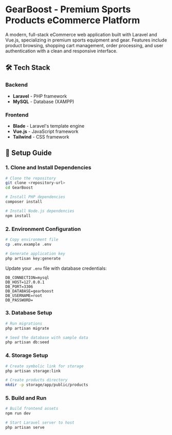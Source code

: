 # GearBoost - Premium Sports Products eCommerce Platform

A modern, full-stack eCommerce web application built with Laravel and Vue.js, specializing in premium sports equipment and gear. Features include product browsing, shopping cart management, order processing, and user authentication with a clean and responsive interface.

## 🛠️ Tech Stack

### Backend
- **Laravel** - PHP framework
- **MySQL** - Database (XAMPP)

### Frontend
- **Blade** - Laravel's template engine
- **Vue.js** - JavaScript framework
- **Tailwind** - CSS framework

## 🚀 Setup Guide

### 1. Clone and Install Dependencies

```bash
# Clone the repository
git clone <repository-url>
cd GearBoost

# Install PHP dependencies
composer install

# Install Node.js dependencies
npm install
```

### 2. Environment Configuration

```bash
# Copy environment file
cp .env.example .env

# Generate application key
php artisan key:generate
```

Update your `.env` file with database credentials:

```env
DB_CONNECTION=mysql
DB_HOST=127.0.0.1
DB_PORT=3306
DB_DATABASE=gearboost
DB_USERNAME=root
DB_PASSWORD=
```

### 3. Database Setup

```bash
# Run migrations
php artisan migrate

# Seed the database with sample data
php artisan db:seed
```

### 4. Storage Setup

```bash
# Create symbolic link for storage
php artisan storage:link

# Create products directory
mkdir -p storage/app/public/products
```

### 5. Build and Run

```bash
# Build frontend assets
npm run dev

# Start Laravel server to host
php artisan serve
```